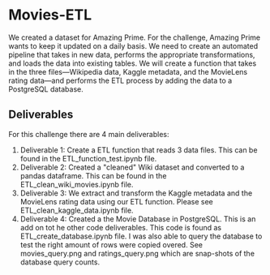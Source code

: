 # Movies-ETL
We created a dataset for Amazing Prime.  For the challenge, Amazing Prime wants to keep it updated on a daily basis. We need to create an automated pipeline that takes in new data, performs the appropriate transformations, and loads the data into existing tables. We will create a function that takes in the three files—Wikipedia data, Kaggle metadata, and the MovieLens rating data—and performs the ETL process by adding the data to a PostgreSQL database.

## Deliverables
For this challenge there are 4 main deliverables:
1. Deliverable 1: Create a ETL function that reads 3 data files.  This can be found in the ETL_function_test.ipynb file.
2. Deliverable 2: Created a "cleaned" Wiki dataset and converted to a pandas dataframe.  This can be found in the ETL_clean_wiki_movies.ipynb file.
3. Deliverable 3: We extract and transform the Kaggle metadata and the MovieLens rating data using our ETL function.  Please see ETL_clean_kaggle_data.ipynb file.
4. Deliverable 4: Created a the Movie Database in PostgreSQL. This is an add on tot he other code deliverables. This code is found as ETL_create_database.ipynb file.  I was also able to query the database to test the right amount of rows were copied overed.  See movies_query.png and ratings_query.png which are snap-shots of the database query counts.  
